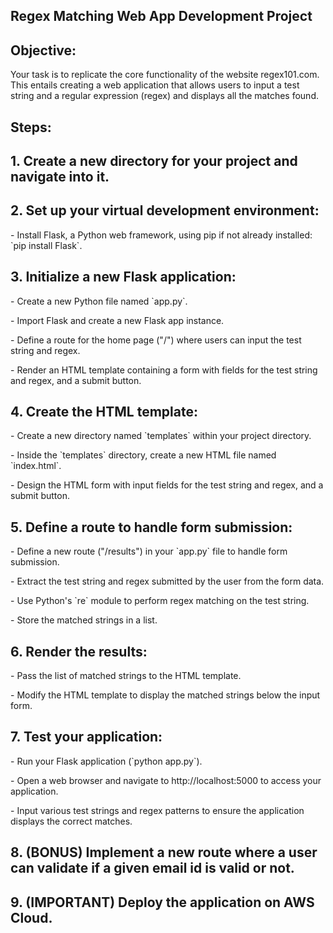 ## Regex Matching Web App Development Project

## Objective:
<p>Your task is to replicate the core functionality of the website regex101.com. This entails creating a web application that allows users to input a test string and a regular expression (regex) and displays all the matches found.</p>

## Steps:
## 1. Create a new directory for your project and navigate into it.

## 2. Set up your virtual development environment:
   <p>- Install Flask, a Python web framework, using pip if not already installed: `pip install Flask`.</p>

## 3. Initialize a new Flask application:
   <p>- Create a new Python file named `app.py`.</p>
   <p>- Import Flask and create a new Flask app instance.</p>
   <p>- Define a route for the home page ("/") where users can input the test string and regex.</p>
   <p>- Render an HTML template containing a form with fields for the test string and regex, and a submit button.</p>

## 4. Create the HTML template:
   <p>- Create a new directory named `templates` within your project directory.</p>
   <p>- Inside the `templates` directory, create a new HTML file named `index.html`.</p>
   <p>- Design the HTML form with input fields for the test string and regex, and a submit button.</p>

## 5. Define a route to handle form submission:
   <p>- Define a new route ("/results") in your `app.py` file to handle form submission.</p>
   <p>- Extract the test string and regex submitted by the user from the form data.</p>
   <p>- Use Python's `re` module to perform regex matching on the test string.</p>
   <p>- Store the matched strings in a list.</p>

## 6. Render the results:
   <p>- Pass the list of matched strings to the HTML template.</p>
   <p>- Modify the HTML template to display the matched strings below the input form.</p>

## 7. Test your application:
   <p>- Run your Flask application (`python app.py`).</p>
   <p>- Open a web browser and navigate to http://localhost:5000 to access your application.</p>
   <p>- Input various test strings and regex patterns to ensure the application displays the correct matches.</p>

## 8. (BONUS) Implement a new route where a user can validate if a given email id is valid or not.

## 9. (IMPORTANT) Deploy the application on AWS Cloud.
